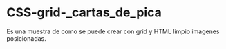 # CSS-grid-_cartas_de_pica
Es una muestra de como se puede crear con grid y HTML limpio imagenes posicionadas.

